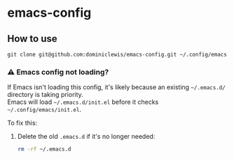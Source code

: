 # emacs-config

## How to use

`git clone git@github.com:dominiclewis/emacs-config.git ~/.config/emacs`


### ⚠️ Emacs config not loading?

If Emacs isn't loading this config, it's likely because an existing `~/.emacs.d/` directory is taking priority.  
Emacs will load `~/.emacs.d/init.el` before it checks `~/.config/emacs/init.el`.

To fix this:

1. Delete the old `.emacs.d` if it's no longer needed:
   ```sh
   rm -rf ~/.emacs.d
   ```
